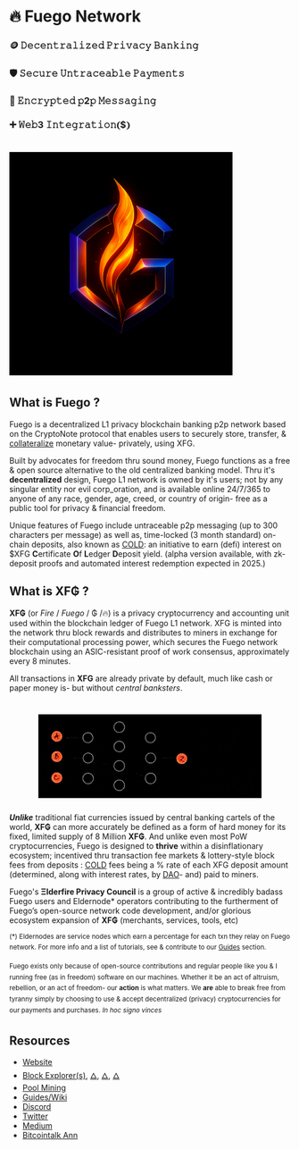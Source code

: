 # 🔥 Fuego Network

  ### 🪙 𝙳𝚎𝚌𝚎𝚗𝚝𝚛𝚊𝚕𝚒𝚣𝚎𝚍 𝙿𝚛𝚒𝚟𝚊𝚌𝚢 𝙱𝚊𝚗𝚔𝚒𝚗𝚐
  ### 🛡 𝚂𝚎𝚌𝚞𝚛𝚎 𝚄𝚗𝚝𝚛𝚊𝚌𝚎𝚊𝚋𝚕𝚎 𝙿𝚊𝚢𝚖𝚎𝚗𝚝𝚜
  ### 🔏 𝙴𝚗𝚌𝚛𝚢𝚙𝚝𝚎𝚍 𝚙2𝚙 𝙼𝚎𝚜𝚜𝚊𝚐𝚒𝚗𝚐
  ### ➕ 𝚆𝚎𝚋3 𝙸𝚗𝚝𝚎𝚐𝚛𝚊𝚝𝚒𝚘𝚗❨$❩

<h1 align="left"><img height="400" width="400" src="https://github.com/usexfg/fuego-data/blob/fd944f747298e14d4cbdfeec9157b715bfefb4f1/fuego-images/fuegonew2.png"><img/></h1> 

## What is Fuego ?

Fuego is a decentralized L1 privacy blockchain banking p2p network based on the CryptoNote protocol that enables users to securely store, transfer, & [collateralize](https://github.com/usexfg/cold-dao) monetary value- privately, using XFG.

Built by advocates for freedom thru sound money, Fuego functions as a free & open source alternative to the old centralized banking model. Thru it's **decentralized** design, Fuego L1 network is owned by it's users; not by any singular entity nor evil corp_oration, and is available online 24/7/365 to anyone of any race, gender, age, creed, or country of origin- free as a public tool for privacy & financial freedom.

Unique features of Fuego include untraceable p2p messaging (up to 300 characters per message) as well as, time-locked (3 month standard) on-chain deposits, also known as  [COLD](https://github.com/usexfg/cold-dao): an initiative to earn (defi) interest on $XFG **C**ertificate **O**f **L**edger **D**eposit yield. (alpha version available, with zk-deposit proofs and automated interest redemption expected in 2025.)

## What is XF₲ ?

**XF₲** (or *Fire* / *Fuego* / ₲ /🔥) is a privacy cryptocurrency and accounting unit used within the blockchain ledger of Fuego L1 network. XFG is minted into the network thru block rewards and distributes to miners in exchange for their computational processing power, which secures the Fuego network blockchain using an ASIC-resistant proof of work consensus, approximately every 8 minutes.

All transactions in **XFG** are already private by default, much like cash or paper money is- but without *central banksters*.
<h1 align="center"><img src="https://raw.githubusercontent.com/usexfg/fuego-data/master/fuego-images/CryptoNote_blockchain_analysis_ambiguity-ezgif.com-optimize.gif"><img/></h1>

***Unlike*** traditional fiat currencies issued by central banking cartels of the world, **XF₲** can more accurately be defined as a form of hard money for its fixed, limited supply of 8 Million **XF₲**. And unlike even most PoW cryptocurrencies, Fuego is designed to **thrive** within a disinflationary ecosystem; incentived thru transaction fee markets & lottery-style block fees from deposits : [COLD](https://github.com/usexfg/cold-dao) fees being a % rate of each XFG deposit amount (determined, along with interest rates, by [DAO](https://github.com/usexfg/cold-dao)- and) paid to miners. 


Fuego's **Ξlderfire Privacy Council** is a group of active & incredibly badass Fuego users and Eldernode* operators contributing to the furtherment of Fuego’s open-source network code development, and/or glorious ecosystem expansion of **XF₲** (merchants, services, tools, etc)

<sup>(*) Eldernodes are service nodes which earn a percentage for each txn they relay on Fuego network. For more info and a list of tutorials, see & contribute to our [Guides](https://github.com/usexfg/Guides/wiki/) section.

<sup> Fuego exists only because of open-source contributions and regular people like you & I running free (as in freedom) software on our machines. Whether it be an act of altruism, rebellion, or an act of freedom- our **action** is what matters. We **are** able to break free from tyranny simply by choosing to use & accept decentralized (privacy) cryptocurrencies for our payments and purchases. *In hoc signo vinces*</sup></sup>

## Resources

-   [Website](https://usexfg.org)
-   [Block Explorer(s)](http://explorer.usexfg.org), [🜂](https://explore-xfg.loudmining.com), [🜂](http://radioactive.sytes.net:8000/index.html), [🜂](http://3.133.114.118/)
-   [Pool Mining](https://miningpoolstats.stream/fuego)
-   [Guides/Wiki](https://github.com/usexfg/guides)
-   [Discord](https://discord.gg/5UJcJJg)
-   [Twitter](https://twitter.com/useXFG)
-   [Medium](https://medium.com/@usexfg)
-   [Bitcointalk Ann](https://bitcointalk.org/index.php?topic=2712001)
                                      
